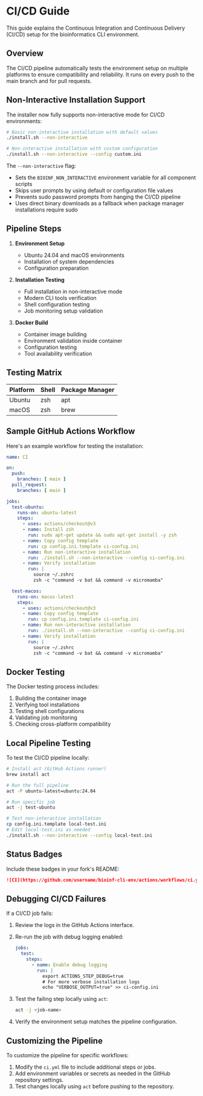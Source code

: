 # CI/CD Guide

This guide explains the Continuous Integration and Continuous Delivery (CI/CD)
setup for the bioinformatics CLI environment.

## Overview

The CI/CD pipeline automatically tests the environment setup on multiple platforms
to ensure compatibility and reliability. It runs on every push to the main branch
and for pull requests.

## Non-Interactive Installation Support

The installer now fully supports non-interactive mode for CI/CD environments:

```bash
# Basic non-interactive installation with default values
./install.sh --non-interactive

# Non-interactive installation with custom configuration
./install.sh --non-interactive --config custom.ini
```

The `--non-interactive` flag:
- Sets the `BIOINF_NON_INTERACTIVE` environment variable for all component scripts
- Skips user prompts by using default or configuration file values
- Prevents sudo password prompts from hanging the CI/CD pipeline
- Uses direct binary downloads as a fallback when package manager installations require sudo

## Pipeline Steps

1. **Environment Setup**

   - Ubuntu 24.04 and macOS environments
   - Installation of system dependencies
   - Configuration preparation

2. **Installation Testing**

   - Full installation in non-interactive mode
   - Modern CLI tools verification
   - Shell configuration testing
   - Job monitoring setup validation

3. **Docker Build**
   - Container image building
   - Environment validation inside container
   - Configuration testing
   - Tool availability verification

## Testing Matrix

| Platform | Shell | Package Manager |
| -------- | ----- | --------------- |
| Ubuntu   | zsh   | apt             |
| macOS    | zsh   | brew            |

## Sample GitHub Actions Workflow

Here's an example workflow for testing the installation:

```yaml
name: CI

on:
  push:
    branches: [ main ]
  pull_request:
    branches: [ main ]

jobs:
  test-ubuntu:
    runs-on: ubuntu-latest
    steps:
      - uses: actions/checkout@v3
      - name: Install zsh
        run: sudo apt-get update && sudo apt-get install -y zsh
      - name: Copy config template
        run: cp config.ini.template ci-config.ini
      - name: Run non-interactive installation
        run: ./install.sh --non-interactive --config ci-config.ini
      - name: Verify installation
        run: |
          source ~/.zshrc
          zsh -c "command -v bat && command -v micromamba"

  test-macos:
    runs-on: macos-latest
    steps:
      - uses: actions/checkout@v3
      - name: Copy config template
        run: cp config.ini.template ci-config.ini
      - name: Run non-interactive installation
        run: ./install.sh --non-interactive --config ci-config.ini
      - name: Verify installation
        run: |
          source ~/.zshrc
          zsh -c "command -v bat && command -v micromamba"
```

## Docker Testing

The Docker testing process includes:

1. Building the container image
2. Verifying tool installations
3. Testing shell configurations
4. Validating job monitoring
5. Checking cross-platform compatibility

## Local Pipeline Testing

To test the CI/CD pipeline locally:

```bash
# Install act (GitHub Actions runner)
brew install act

# Run the full pipeline
act -P ubuntu-latest=ubuntu:24.04

# Run specific job
act -j test-ubuntu

# Test non-interactive installation
cp config.ini.template local-test.ini
# Edit local-test.ini as needed
./install.sh --non-interactive --config local-test.ini
```

## Status Badges

Include these badges in your fork's README:

```markdown
![CI](https://github.com/username/bioinf-cli-env/actions/workflows/ci.yml/badge.svg)
```

## Debugging CI/CD Failures

If a CI/CD job fails:

1. Review the logs in the GitHub Actions interface.
2. Re-run the job with debug logging enabled:

   ```yaml
   jobs:
     test:
       steps:
         - name: Enable debug logging
           run: |
             export ACTIONS_STEP_DEBUG=true
             # For more verbose installation logs
             echo "VERBOSE_OUTPUT=true" >> ci-config.ini
   ```

3. Test the failing step locally using `act`:

   ```bash
   act -j <job-name>
   ```

4. Verify the environment setup matches the pipeline configuration.

## Customizing the Pipeline

To customize the pipeline for specific workflows:

1. Modify the `ci.yml` file to include additional steps or jobs.
2. Add environment variables or secrets as needed in the GitHub repository settings.
3. Test changes locally using `act` before pushing to the repository.
